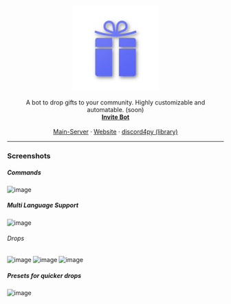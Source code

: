 <br />
<div align="center">
  <a href="https://discord.gg/devsky">
    <img src="https://github.com/DevSkyOne/Drops/raw/main/assets/present.png" height=200 width=200 alt="Logo">
  </a>

  <p align="center">
    A bot to drop gifts to your community. Highly customizable and automatable. (soon)
    <br />
    <a href="https://discord.com/api/oauth2/authorize?client_id=913836564403064832&permissions=117760&scope=applications.commands%20bot"><b>Invite Bot</b></a>
    <br />
    <br />
    <a href="https://discord.gg/devsky">Main-Server</a>
    ·
    <a href="https://devsky.one">Website</a>
    ·
    <a href="https://discord4py.dev/tree/developer" alt="discord4py is the Discord API-Wrapper the Drops-Bot uses">discord4py (library)</a>
  </p>
</div>

---

### Screenshots


##### Commands
![image](https://user-images.githubusercontent.com/28011628/200163555-5cb6c714-5237-4cc1-85fe-207dd112fa12.png)

##### Multi Language Support
![image](https://user-images.githubusercontent.com/28011628/200163575-c2f5e47d-a5db-48b6-93e1-f2ad9199476a.png)


###### Drops
![image](https://user-images.githubusercontent.com/28011628/200163715-08ab9c17-9c07-4223-b849-af50dc4eb561.png)
![image](https://user-images.githubusercontent.com/28011628/200163724-df0af673-adf1-47b9-9097-259421013f1e.png)
![image](https://user-images.githubusercontent.com/28011628/200163749-a103d527-e169-48fa-a76c-d8745156c88a.png)



##### Presets for quicker drops
![image](https://user-images.githubusercontent.com/28011628/200163702-e994350c-0a63-4700-a574-6d9ff48c96a0.png)

